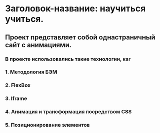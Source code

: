 # Заголовок-название: научиться учиться.
## Проект представляет собой однастраничный сайт c анимациями.
### В проекте использовались такие технологии, каr
### 1. Методология БЭМ
### 2. FlexBox
### 3. Iframe
### 4. Анимация и трансформация посредством CSS
### 5. Позиционирование элементов
